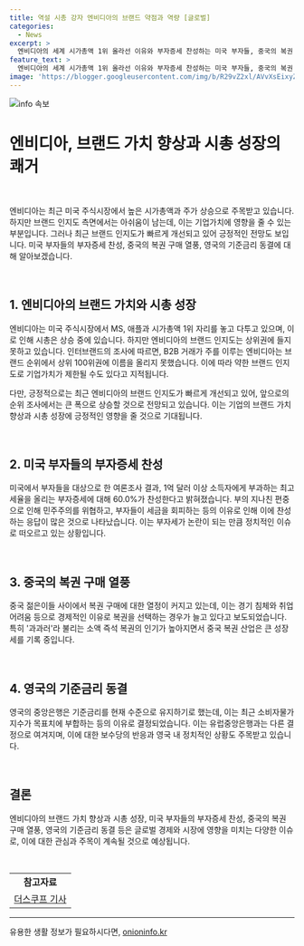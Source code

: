 ```yaml
---
title: 역설 시총 강자 엔비디아의 브랜드 약점과 역량 [글로벌]
categories:
  - News
excerpt: >
  엔비디아의 세계 시가총액 1위 올라선 이유와 부자증세 찬성하는 미국 부자들, 중국의 복권 열풍, 영국 기준금리 동결에 대한 경제적 영향과 전망을 분석한다. 엔비디아의 세계 시가총액 1위 올라선 이유와 엔비디아의 브랜드 인지도 부진이 기업가치에 미칠 수 있는 영향, 미국 부자들의 부자증세 찬성과 관련된 조사 결과, 중국의 젊은이들이 복권에 대한 관심과 구매 급증, 그리고 영국의 기준금리 동결에 따른 영국 보수당과 경제적 영향 등을 분석한다.
feature_text: >
  엔비디아의 세계 시가총액 1위 올라선 이유와 부자증세 찬성하는 미국 부자들, 중국의 복권 열풍, 영국 기준금리 동결에 대한 경제적 영향과 전망을 분석한다. 엔비디아의 세계 시가총액 1위 올라선 이유와 엔비디아의 브랜드 인지도 부진이 기업가치에 미칠 수 있는 영향, 미국 부자들의 부자증세 찬성과 관련된 조사 결과, 중국의 젊은이들이 복권에 대한 관심과 구매 급증, 그리고 영국의 기준금리 동결에 따른 영국 보수당과 경제적 영향 등을 분석한다.
image: 'https://blogger.googleusercontent.com/img/b/R29vZ2xl/AVvXsEixyZcFfHzMRdzZMjFBmAUKJYCLCGyLL1o632UiGVXcaFdKo_bkvkuCioo0uUKlGfBVcT3P84aROyZIXSBEx3Aw5nCQ3pTgDom1WDC4m8eifvWiAmWEEVb4x6G_l8C0QH225ldMjyaFvpxGEBGNO37VmDTDMHGhJPq73UglMfDca1-0aw/s1600/blogspot.png'
---
```


<p><img src="https://blogger.googleusercontent.com/img/b/R29vZ2xl/AVvXsEixyZcFfHzMRdzZMjFBmAUKJYCLCGyLL1o632UiGVXcaFdKo_bkvkuCioo0uUKlGfBVcT3P84aROyZIXSBEx3Aw5nCQ3pTgDom1WDC4m8eifvWiAmWEEVb4x6G_l8C0QH225ldMjyaFvpxGEBGNO37VmDTDMHGhJPq73UglMfDca1-0aw/s1600/blogspot.png" alt="info 속보" /></p>

<h1>엔비디아, 브랜드 가치 향상과 시총 성장의 쾌거</h1>

<p data-ke-size="size16">&nbsp;</p>

<p>엔비디아는 최근 미국 주식시장에서 높은 시가총액과 주가 상승으로 주목받고 있습니다. 하지만 브랜드 인지도 측면에서는 아쉬움이 남는데, 이는 기업가치에 영향을 줄 수 있는 부분입니다. 그러나 최근 브랜드 인지도가 빠르게 개선되고 있어 긍정적인 전망도 보입니다. 미국 부자들의 부자증세 찬성, 중국의 복권 구매 열풍, 영국의 기준금리 동결에 대해 알아보겠습니다.</p></p>

<p data-ke-size="size16">&nbsp;</p>

<h2>1. <b>엔비디아의 브랜드 가치와 시총 성장</b></h2>

<p data-ke-size="size16">엔비디아는 미국 주식시장에서 MS, 애플과 시가총액 1위 자리를 놓고 다투고 있으며, 이로 인해 시총은 상승 중에 있습니다. 하지만 엔비디아의 브랜드 인지도는 상위권에 들지 못하고 있습니다. 인터브랜드의 조사에 따르면, B2B 거래가 주를 이루는 엔비디아는 브랜드 순위에서 상위 100위권에 이름을 올리지 못했습니다. 이에 따라 약한 브랜드 인지도로 기업가치가 제한될 수도 있다고 지적됩니다.</p>

<p data-ke-size="size16">다만, 긍정적으로는 최근 엔비디아의 브랜드 인지도가 빠르게 개선되고 있어, 앞으로의 순위 조사에서는 큰 폭으로 상승할 것으로 전망되고 있습니다. 이는 기업의 브랜드 가치 향상과 시총 성장에 긍정적인 영향을 줄 것으로 기대됩니다.</p>

<p data-ke-size="size16">&nbsp;</p>

<h2>2. <b>미국 부자들의 부자증세 찬성</b></h2>

<p data-ke-size="size16">미국에서 부자들을 대상으로 한 여론조사 결과, 1억 달러 이상 소득자에게 부과하는 최고세율을 올리는 부자증세에 대해 60.0%가 찬성한다고 밝혀졌습니다. 부의 지나친 편중으로 인해 민주주의를 위협하고, 부자들이 세금을 회피하는 등의 이유로 인해 이에 찬성하는 응답이 많은 것으로 나타났습니다. 이는 부자세가 논란이 되는 만큼 정치적인 이슈로 떠오르고 있는 상황입니다.</p>

<p data-ke-size="size16">&nbsp;</p>

<h2>3. <b>중국의 복권 구매 열풍</b></h2>

<p data-ke-size="size16">중국 젊은이들 사이에서 복권 구매에 대한 열정이 커지고 있는데, 이는 경기 침체와 취업 어려움 등으로 경제적인 이유로 복권을 선택하는 경우가 늘고 있다고 보도되었습니다. 특히 '과과러'라 불리는 소액 즉석 복권의 인기가 높아지면서 중국 복권 산업은 큰 성장세를 기록 중입니다.</p>

<p data-ke-size="size16">&nbsp;</p>

<h2>4. <b>영국의 기준금리 동결</b></h2>

<p data-ke-size="size16">영국의 중앙은행은 기준금리를 현재 수준으로 유지하기로 했는데, 이는 최근 소비자물가지수가 목표치에 부합하는 등의 이유로 결정되었습니다. 이는 유럽중앙은행과는 다른 결정으로 여겨지며, 이에 대한 보수당의 반응과 영국 내 정치적인 상황도 주목받고 있습니다.</p>

<p data-ke-size="size16">&nbsp;</p>

<h2>결론</h2>

<p data-ke-size="size16">엔비디아의 브랜드 가치 향상과 시총 성장, 미국 부자들의 부자증세 찬성, 중국의 복권 구매 열풍, 영국의 기준금리 동결 등은 글로벌 경제와 시장에 영향을 미치는 다양한 이슈로, 이에 대한 관심과 주목이 계속될 것으로 예상됩니다.</p>

<p data-ke-size="size16">&nbsp;</p>

<table>
    <tr>
        <td style="text-align: center; height: 17px;"><b>참고자료</b></td>
    </tr>
    <tr>
        <td style="text-align: center; height: 17px;"><a href="https://www.donga.com/news/Economy/article/all/20220629/115808374/1" target="_blank" rel="noopener">더스쿠프 기사</a></td>
    </tr>
</table>

<p><hr></p>
유용한 생활 정보가 필요하시다면, <a href="https://onioninfo.kr" rel="dofollow">onioninfo.kr</a>


